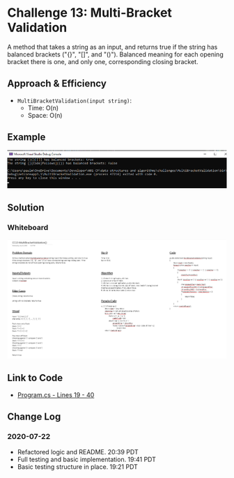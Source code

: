 # Challenge 13: Multi-Bracket Validation

A method that takes a string as an input, and returns true if the string has balanced brackets ("{}", "[]", and "()"). Balanced meaning for each opening bracket there is one, and only one, corresponding closing bracket.

## Approach & Efficiency

- `MultiBracketValidation(input string)`:
    - Time: O(n)
    - Space: O(n)

## Example

![MultiBracketValidation() - Example](../../assets/CC13-MultiBracketValidation-Example.png)

## Solution

### Whiteboard

![MultiBracketValidation() - WB](../../assets/CC13-MultiBracketValidation-WB.png)

## Link to Code

- [Program.cs - Lines 19 - 40](Program.cs#L19-L40)

## Change Log

### 2020-07-22

- Refactored logic and README. 20:39 PDT
- Full testing and basic implementation. 19:41 PDT
- Basic testing structure in place. 19:21 PDT
